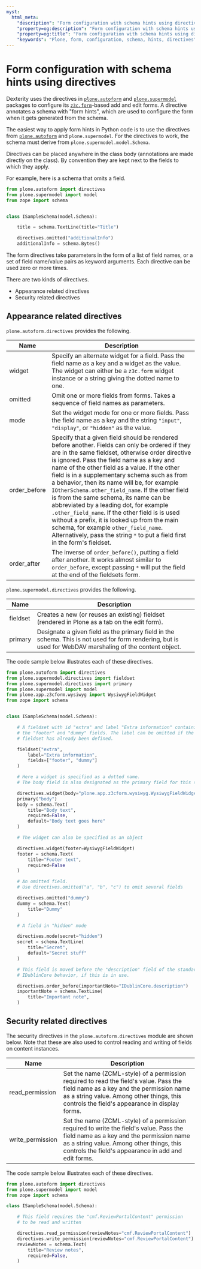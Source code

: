 ```yaml
---
myst:
  html_meta:
    "description": "Form configuration with schema hints using directives in Plone"
    "property=og:description": "Form configuration with schema hints using directives in Plone"
    "property=og:title": "Form configuration with schema hints using directives in Plone"
    "keywords": "Plone, form, configuration, schema, hints, directives"
---
```


# Form configuration with schema hints using directives

Dexterity uses the directives in [`plone.autoform`](https://pypi.org/project/plone.autoform/) and [`plone.supermodel`](https://pypi.org/project/plone.supermodel/) packages to configure its [`z3c.form`](https://z3cform.readthedocs.io/en/latest/)-based add and edit forms.
A directive annotates a schema with "form hints", which are used to configure the form when it gets generated from the schema.

The easiest way to apply form hints in Python code is to use the directives from [`plone.autoform`](https://pypi.org/project/plone.autoform/) and `plone.supermodel`.
For the directives to work, the schema must derive from `plone.supermodel.model.Schema`.

Directives can be placed anywhere in the class body (annotations are made directly on the class).
By convention they are kept next to the fields to which they apply.

For example, here is a schema that omits a field.

```python
from plone.autoform import directives
from plone.supermodel import model
from zope import schema


class ISampleSchema(model.Schema):

    title = schema.TextLine(title="Title")

    directives.omitted("additionalInfo")
    additionalInfo = schema.Bytes()
```

The form directives take parameters in the form of a list of field names, or a set of field name/value pairs as keyword arguments.
Each directive can be used zero or more times.

There are two kinds of directives.

-   Appearance related directives
-   Security related directives


## Appearance related directives

`plone.autoform.directives` provides the following.

| Name         | Description                                                                                                                                                                                                                                                                                                                                                                                                                                                                                                                                                                                                                                                                                |
| - | -|
| widget       | Specify an alternate widget for a field. Pass the field name as a key and a widget as the value. The widget can either be a `z3c.form` widget instance or a string giving the dotted name to one.                                                                                                                                                                                                                                                                                                                                                                                                                                                                                            |
| omitted      | Omit one or more fields from forms. Takes a sequence of field names as parameters.                                                                                                                                                                                                                                                                                                                                                                                                                                                                                                                                                                                                         |
| mode         | Set the widget mode for one or more fields. Pass the field name as a key and the string `"input"`, `"display"`, or `"hidden"` as the value.                                                                                                                                                                                                                                                                                                                                                                                                                                                                                                                                                       |
| order_before | Specify that a given field should be rendered before another. Fields can only be ordered if they are in the same fieldset, otherwise order directive is ignored. Pass the field name as a key and name of the other field as a value. If the other field is in a supplementary schema such as from a behavior, then its name will be, for example `IOtherSchema.other_field_name`. If the other field is from the same schema, its name can be abbreviated by a leading dot, for example `.other_field_name`. If the other field is is used without a prefix, it is looked up from the main schema, for example `other_field_name`. Alternatively, pass the string `*` to put a field first in the form's fieldset. |
| order_after  | The inverse of `order_before()`, putting a field after another. It works almost similar to `order_before`, except  passing `*` will put the field at the end of the fieldsets form.                                                                                                                                                                                                                                                                                                                                                                                                                                                                                                         |

`plone.supermodel.directives` provides the following.

| Name     | Description                                                                                                                                               |
| -------- | --------------------------------------------------------------------------------------------------------------------------------------------------------- |
| fieldset | Creates a new (or reuses an existing) fieldset (rendered in Plone as a tab on the edit form).                                                             |
| primary  | Designate a given field as the primary field in the schema. This is not used for form rendering, but is used for WebDAV marshaling of the content object. |

The code sample below illustrates each of these directives.

```python
from plone.autoform import directives
from plone.supermodel.directives import fieldset
from plone.supermodel.directives import primary
from plone.supermodel import model
from plone.app.z3cform.wysiwyg import WysiwygFieldWidget
from zope import schema


class ISampleSchema(model.Schema):

    # A fieldset with id "extra" and label "Extra information" containing
    # the "footer" and "dummy" fields. The label can be omitted if the
    # fieldset has already been defined.

    fieldset("extra",
        label="Extra information",
        fields=["footer", "dummy"]
    )

    # Here a widget is specified as a dotted name.
    # The body field is also designated as the primary field for this schema

    directives.widget(body="plone.app.z3cform.wysiwyg.WysiwygFieldWidget")
    primary("body")
    body = schema.Text(
        title="Body text",
        required=False,
        default="Body text goes here"
    )

    # The widget can also be specified as an object

    directives.widget(footer=WysiwygFieldWidget)
    footer = schema.Text(
        title="Footer text",
        required=False
    )

    # An omitted field.
    # Use directives.omitted("a", "b", "c") to omit several fields

    directives.omitted("dummy")
    dummy = schema.Text(
        title="Dummy"
    )

    # A field in "hidden" mode

    directives.mode(secret="hidden")
    secret = schema.TextLine(
        title="Secret",
        default="Secret stuff"
    )

    # This field is moved before the "description" field of the standard
    # IDublinCore behavior, if this is in use.

    directives.order_before(importantNote="IDublinCore.description")
    importantNote = schema.TextLine(
        title="Important note",
    )
```


## Security related directives

The security directives in the `plone.autoform.directives` module are shown below.
Note that these are also used to control reading and writing of fields on content instances.

| Name             | Description                                                                                                                                                                                                                             |
| ---------------- | --------------------------------------------------------------------------------------------------------------------------------------------------------------------------------------------------------------------------------------- |
| read_permission  | Set the name (ZCML-style) of a permission required to read the field's value. Pass the field name as a key and the permission name as a string value. Among other things, this controls the field's appearance in display forms.        |
| write_permission | Set the name (ZCML-style) of a permission required to write the field's value. Pass the field name as a key and the permission name as a string value. Among other things, this controls the field's appearance in add and edit forms. |

The code sample below illustrates each of these directives.

```python
from plone.autoform import directives
from plone.supermodel import model
from zope import schema

class ISampleSchema(model.Schema):

    # This field requires the "cmf.ReviewPortalContent" permission
    # to be read and written

    directives.read_permission(reviewNotes="cmf.ReviewPortalContent")
    directives.write_permission(reviewNotes="cmf.ReviewPortalContent")
    reviewNotes = schema.Text(
        title="Review notes",
        required=False,
    )
```
